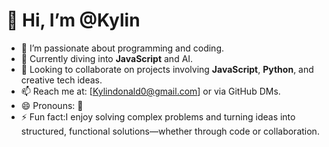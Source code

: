 # 👋 Hi, I’m @Kylin
- 👀 I’m passionate about programming and coding.
- 🌱 Currently diving into **JavaScript** and AI.
- 💞️ Looking to collaborate on projects involving **JavaScript**, **Python**, and creative tech ideas.
- 📫 Reach me at: [[Kylindonald0@gmail.com](mailto\:Kylindonald0@gmail.com)] or via GitHub DMs.
- 😄 Pronouns: 🤔
- ⚡ Fun fact:I enjoy solving complex problems and turning ideas into structured, functional solutions—whether through code or collaboration.
  


<!---
Kylin-Ace/Kylin-Ace is a ✨ special ✨ repository because its `README.md` (this file) appears on your GitHub profile.
You can click the Preview link to take a look at your changes.
--->

